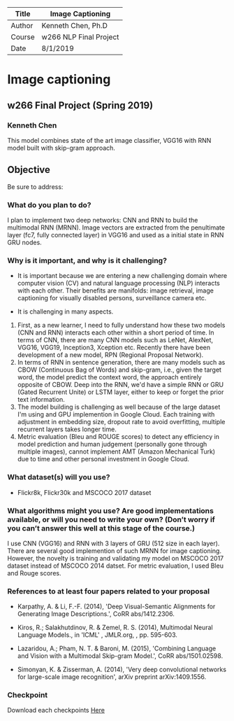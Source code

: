 |Title |  Image Captioning |
|-----------|----------------------------------|
|Author | Kenneth Chen, Ph.D |
|Course | w266 NLP Final Project |
|Date | 8/1/2019 |

# Image captioning  
## w266 Final Project (Spring 2019) 
### Kenneth Chen 

This model combines state of the art image classifier, VGG16 with RNN model built with skip-gram approach. 

## Objective 

Be sure to address:
### What do you plan to do? 

I plan to implement two deep networks: CNN and RNN to build the multimodal RNN (MRNN). Image vectors are extracted from the penultimate layer (fc7, fully connected layer) in VGG16 and used as a initial state in RNN GRU nodes. 

### Why is it important, and why is it challenging? 

- It is important because we are entering a new challenging domain where computer vision (CV) and natural language processing (NLP) interacts with each other. Their benefits are manifolds: image retrieval, image captioning for visually disabled persons, surveillance camera etc. 

- It is challenging in many aspects. 
1. First, as a new learner, I need to fully understand how these two models (CNN and RNN) interacts each other within a short period of time. In terms of CNN, there are many CNN models such as LeNet, AlexNet, VGG16, VGG19, Inception3, Xception etc. Recently there have been development of a new model, RPN (Regional Proposal Network). 
2. In terms of RNN in sentence generation, there are many models such as CBOW (Continuous Bag of Words) and skip-gram, i.e., given the target word, the model predict the context word, the approach entirely opposite of CBOW. Deep into the RNN, we'd have a simple RNN or GRU (Gated Recurrent Unite) or LSTM layer, either to keep or forget the prior text information. 
3. The model building is challenging as well because of the large dataset I'm using and GPU implemention in Google Cloud. Each training with adjustment in embedding size, dropout rate to avoid overfitting, multiple recurrent layers takes longer time. 
4. Metric evaluation (Bleu and ROUGE scores) to detect any efficiency in model prediction and human judgement (personally gone through multiple images), cannot implement AMT (Amazon Mechanical Turk) due to time and other personal investment in Google Cloud. 

### What dataset(s) will you use?

- Flickr8k, Flickr30k and MSCOCO 2017 dataset

### What algorithms might you use? Are good implementations available, or will you need to write your own? (Don’t worry if you can’t answer this well at this stage of the course.)

I use CNN (VGG16) and RNN with 3 layers of GRU (512 size in each layer). There are several good implemention of such MRNN for image captioning. However, the novelty is training and validating my model on MSCOCO 2017 dataset instead of MSCOCO 2014 datset. For metric evaluation, I used Bleu and Rouge scores.  

### References to at least four papers related to your proposal

- Karpathy, A. & Li, F.-F. (2014), 'Deep Visual-Semantic Alignments for Generating Image Descriptions.', CoRR abs/1412.2306.

- Kiros, R.; Salakhutdinov, R. & Zemel, R. S. (2014), Multimodal Neural Language Models., in 'ICML' , JMLR.org, , pp. 595-603.

- Lazaridou, A.; Pham, N. T. & Baroni, M. (2015), 'Combining Language and Vision with a Multimodal Skip-gram Model.', CoRR abs/1501.02598.

- Simonyan, K. & Zisserman, A. (2014), 'Very deep convolutional networks for large-scale image recognition', arXiv preprint arXiv:1409.1556.

### Checkpoint 

Download each checkpoints <a href="https://drive.google.com/drive/folders/1f9_EgjJH6hUhvkZreywBhE0-p7i0ZdfA?usp=sharing">Here</a>

